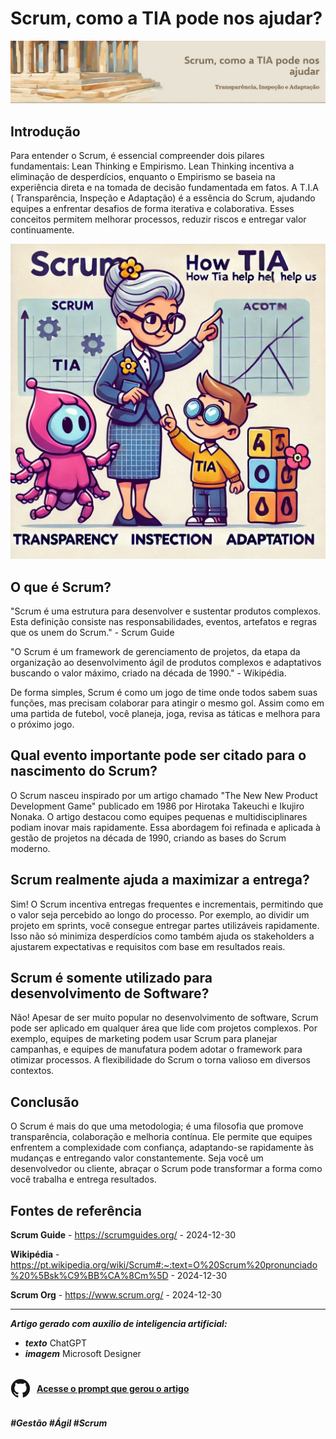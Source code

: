 # Scrum, como a TIA pode nos ajudar?

![Scrum](images/header-tia.jpeg)

## Introdução

Para entender o Scrum, é essencial compreender dois pilares fundamentais: Lean Thinking e Empirismo. Lean Thinking incentiva a eliminação de desperdícios, enquanto o Empirismo se baseia na experiência direta e na tomada de decisão fundamentada em fatos. A T.I.A ( Transparência, Inspeção e Adaptação) é a essência do Scrum, ajudando equipes a enfrentar desafios de forma iterativa e colaborativa. Esses conceitos permitem melhorar processos, reduzir riscos e entregar valor continuamente.


![Scrum](images/tia-1.jpeg)


## O que é Scrum?

"Scrum é uma estrutura para desenvolver e sustentar produtos complexos. Esta definição consiste nas responsabilidades, eventos, artefatos e regras que os unem do Scrum." - Scrum Guide

"O Scrum é um framework de gerenciamento de projetos, da etapa da organização ao desenvolvimento ágil de produtos complexos e adaptativos buscando o valor máximo, criado na década de 1990." - Wikipédia.

De forma simples, Scrum é como um jogo de time onde todos sabem suas funções, mas precisam colaborar para atingir o mesmo gol. Assim como em uma partida de futebol, você planeja, joga, revisa as táticas e melhora para o próximo jogo.



## Qual evento importante pode ser citado para o nascimento do Scrum?

O Scrum nasceu inspirado por um artigo chamado "The New New Product Development Game" publicado em 1986 por Hirotaka Takeuchi e Ikujiro Nonaka. O artigo destacou como equipes pequenas e multidisciplinares podiam inovar mais rapidamente. Essa abordagem foi refinada e aplicada à gestão de projetos na década de 1990, criando as bases do Scrum moderno.

## Scrum realmente ajuda a maximizar a entrega?

Sim! O Scrum incentiva entregas frequentes e incrementais, permitindo que o valor seja percebido ao longo do processo. Por exemplo, ao dividir um projeto em sprints, você consegue entregar partes utilizáveis rapidamente. Isso não só minimiza desperdícios como também ajuda os stakeholders a ajustarem expectativas e requisitos com base em resultados reais.

## Scrum é somente utilizado para desenvolvimento de Software?

Não! Apesar de ser muito popular no desenvolvimento de software, Scrum pode ser aplicado em qualquer área que lide com projetos complexos. Por exemplo, equipes de marketing podem usar Scrum para planejar campanhas, e equipes de manufatura podem adotar o framework para otimizar processos. A flexibilidade do Scrum o torna valioso em diversos contextos.

## Conclusão

O Scrum é mais do que uma metodologia; é uma filosofia que promove transparência, colaboração e melhoria contínua. Ele permite que equipes enfrentem a complexidade com confiança, adaptando-se rapidamente às mudanças e entregando valor constantemente. Seja você um desenvolvedor ou cliente, abraçar o Scrum pode transformar a forma como você trabalha e entrega resultados.

## Fontes de referência
 
**Scrum Guide** - https://scrumguides.org/ - 2024-12-30

**Wikipédia** - https://pt.wikipedia.org/wiki/Scrum#:~:text=O%20Scrum%20pronunciado%20%5Bsk%C9%BB%CA%8Cm%5D - 2024-12-30

**Scrum Org** - https://www.scrum.org/ - 2024-12-30

---

***Artigo gerado com auxilio de inteligencia artificial:*** 
* ***texto*** ChatGPT
* ***imagem*** Microsoft Designer

<br>

<div style="display: flex; align-items: flex-start;">
    <a href="https://github.com/dannyrooh/articles/blob/main/scrum-tia/README.md" style="display: flex; align-items: center;">
        <img src="https://github.com/devicons/devicon/raw/master/icons/github/github-original.svg" width="32" height="32" alt="GitHub Original Icon">
        <span style="margin-left: 10px;"><strong>Acesse o prompt que gerou o artigo</strong></span>
    </a>
</div>
</div>

<br>

***#Gestão #Ágil #Scrum***